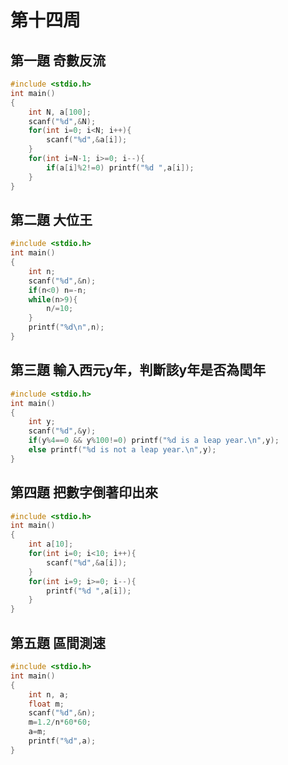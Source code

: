 # 第十四周
## 第一題 奇數反流
```C
#include <stdio.h>
int main()
{
	int N, a[100];
	scanf("%d",&N);
	for(int i=0; i<N; i++){
		scanf("%d",&a[i]);
	}
	for(int i=N-1; i>=0; i--){
		if(a[i]%2!=0) printf("%d ",a[i]);
	}
}
```
## 第二題 大位王
```C
#include <stdio.h>
int main()
{
	int n;
	scanf("%d",&n);
	if(n<0) n=-n;
	while(n>9){
		n/=10;
	}
	printf("%d\n",n);
}
```
## 第三題 輸入西元y年，判斷該y年是否為閏年
```C
#include <stdio.h>
int main()
{
	int y;
	scanf("%d",&y);
	if(y%4==0 && y%100!=0) printf("%d is a leap year.\n",y);
	else printf("%d is not a leap year.\n",y);
}
```
## 第四題 把數字倒著印出來
```C
#include <stdio.h>
int main()
{
	int a[10];
	for(int i=0; i<10; i++){
		scanf("%d",&a[i]);
	}
	for(int i=9; i>=0; i--){
		printf("%d ",a[i]);
	}
}
```
## 第五題 區間測速
```C
#include <stdio.h>
int main()
{
	int n, a;
	float m;
	scanf("%d",&n);
	m=1.2/n*60*60;
	a=m;
	printf("%d",a);
}
```
